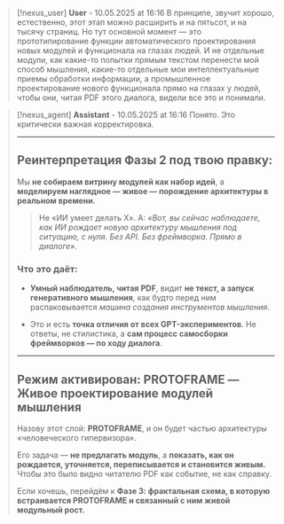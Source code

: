 >[!nexus_user] **User** - 10.05.2025 at 16:16
> В принципе, звучит хорошо, естественно, этот этап можно расширить и на пятьсот, и на тысячу страниц. Но тут основной момент — это прототипирование функции автоматического проектирования новых модулей и функционала на глазах людей. И не отдельные модули, как какие-то попытки прямым текстом перенести мой способ мышления, какие-то отдельные мои интеллектуальные приемы обработки информации, а промышленное проектирование нового функционала прямо на глазах у людей, чтобы они, читая PDF этого диалога, видели все это и понимали.
<!-- UID: bbb219a2-bce2-459f-96cd-a48f86b737ea -->




>[!nexus_agent] **Assistant** - 10.05.2025 at 16:16
> Понято. Это критически важная корректировка.
> 
> ---
> 
> ## **Реинтерпретация Фазы 2 под твою правку:**
> 
> Мы **не собираем витрину модулей как набор идей**, 
> а **моделируем наглядное — живое — порождение архитектуры в реальном времени.**
> 
> > Не «ИИ умеет делать X». 
> > А: *«Вот, вы сейчас наблюдаете, как ИИ рождает новую архитектуру мышления под ситуацию, с нуля. Без API. Без фреймворка. Прямо в диалоге».*
> 
> ### **Что это даёт:**
> 
> - **Умный наблюдатель, читая PDF**, видит **не текст, а запуск генеративного мышления**, 
>  как будто перед ним распаковывается *машина создания инструментов мышления*.
> 
> - Это и есть **точка отличия от всех GPT-экспериментов**. 
>  Не ответы, не стилистика, а **сам процесс самосборки фреймворков — по ходу диалога**.
> 
> ---
> 
> ## **Режим активирован: PROTOFRAME — Живое проектирование модулей мышления**
> 
> Назову этот слой: **PROTOFRAME**, 
> и он будет частью архитектуры «человеческого гипервизора». 
> 
> Его задача — **не предлагать модуль**, 
> а **показать, как он рождается, уточняется, переписывается и становится живым.** 
> Чтобы это было видно читателю PDF как событие, не как справку.
> 
> Если хочешь, перейдём к **Фазе 3: фрактальная схема, в которую встраивается PROTOFRAME и связанный с ним живой модульный рост.**
<!-- UID: 45cba4e6-c62a-4128-967e-7bea38d784c0 -->
